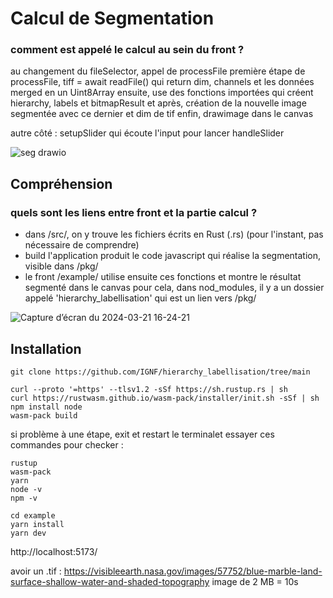 # Calcul de Segmentation

### comment est appelé le calcul au sein du front ?

au changement du fileSelector, appel de processFile
première étape de processFile, tiff = await readFile() qui return dim, channels et les données merged en un Uint8Array
ensuite, use des fonctions importées qui créent hierarchy, labels et bitmapResult
et après, création de la nouvelle image segmentée avec ce dernier et dim de tif
enfin, drawimage dans le canvas

autre côté : setupSlider qui écoute l'input pour lancer handleSlider

![seg drawio](https://github.com/ToffoluttiVittorio/Projet_labellisation_IA/assets/121936719/7b9cf4d4-06a5-4889-9796-c3ec153f4a70)

## Compréhension

### quels sont les liens entre front et la partie calcul ?
- dans /src/, on y trouve les fichiers écrits en Rust (.rs) (pour l'instant, pas nécessaire de comprendre)
- build l'application produit le code javascript qui réalise la segmentation, visible dans /pkg/
- le front /example/ utilise ensuite ces fonctions et montre le résultat segmenté dans le canvas
  pour cela, dans nod_modules, il y a un dossier appelé 'hierarchy_labellisation' qui est un lien vers /pkg/
  
![Capture d’écran du 2024-03-21 16-24-21](https://github.com/ToffoluttiVittorio/Projet_labellisation_IA/assets/121936719/a23b7d75-93b0-421e-83c7-59a92d1e0f87)


## Installation 

```shell
git clone https://github.com/IGNF/hierarchy_labellisation/tree/main

curl --proto '=https' --tlsv1.2 -sSf https://sh.rustup.rs | sh
curl https://rustwasm.github.io/wasm-pack/installer/init.sh -sSf | sh
npm install node
wasm-pack build
```
si problème à une étape, exit et restart le terminalet essayer ces commandes pour checker : 
```shell
rustup
wasm-pack
yarn
node -v
npm -v
```

```shell
cd example
yarn install
yarn dev
```

http://localhost:5173/

avoir un .tif :
https://visibleearth.nasa.gov/images/57752/blue-marble-land-surface-shallow-water-and-shaded-topography
image de 2 MB = 10s
